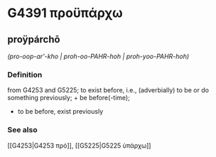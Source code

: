 # G4391 προϋπάρχω

## proÿpárchō

_(pro-oop-ar'-kho | proh-oo-PAHR-hoh | proh-yoo-PAHR-hoh)_

### Definition

from G4253 and G5225; to exist before, i.e., (adverbially) to be or do something previously; + be before(-time); 

- to be before, exist previously

### See also

[[G4253|G4253 πρό]], [[G5225|G5225 ὑπάρχω]]
